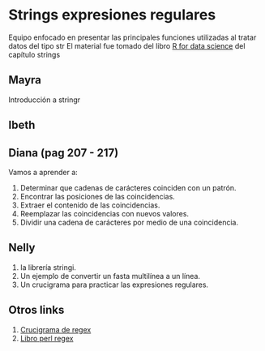 # Strings expresiones regulares  
Equipo enfocado en presentar las principales funciones utilizadas al tratar datos del tipo str 
El material fue tomado del libro [R for data science](https://r4ds.had.co.nz/) del capítulo strings  

## Mayra  
Introducción a stringr  

## Ibeth   

## Diana (pag 207 - 217)
Vamos a aprender a:
1. Determinar que cadenas de carácteres coinciden con un patrón.
2. Encontrar las posiciones de las coincidencias.
3. Extraer el contenido de las coincidencias.
4. Reemplazar las coincidencias con nuevos valores.
5. Dividir una cadena de carácteres por medio de una coincidencia.

## Nelly  
1. la librería stringi.  
2. Un ejemplo de convertir un fasta multilínea a un línea.    
3. Un crucigrama para practicar las expresiones regulares.   
  
## Otros links
1. [Crucigrama de regex](https://regexcrossword.com/challenges/beginner/puzzles/1)
2. [Libro perl regex](https://catonmat.net/perl-one-liners-explained-part-six)
